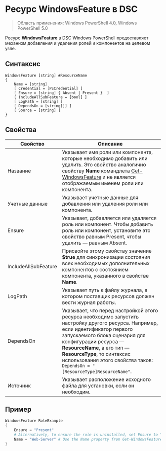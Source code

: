 # Ресурс WindowsFeature в DSC

> Область применения: Windows PowerShell 4.0, Windows PowerShell 5.0

Ресурс **WindowsFeature** в DSC Windows PowerShell предоставляет механизм добавления и удаления ролей и компонентов на целевом узле.

## Синтаксис

```
WindowsFeature [string] #ResourceName
{
    Name = [string]
    [ Credential = [PSCredential] ]
    [ Ensure = [string] { Absent | Present }  ]
    [ IncludeAllSubFeature = [bool] ]
    [ LogPath = [string] ]
    [ DependsOn = [string[]] ]
    [ Source = [string] ]
}
```

## Свойства

|  Свойство  |  Описание   | 
|---|---| 
| Название| Указывает имя роли или компонента, которые необходимо добавить или удалить. Это свойство аналогично свойству __Name__ командлета [Get-WindowsFeature](https://technet.microsoft.com/en-us/library/jj205469.aspx) и не является отображаемым именем роли или компонента.| 
| Учетные данные| Указывает учетные данные для добавления или удаления роли или компонента.| 
| Ensure| Указывает, добавляется или удаляется роль или компонент. Чтобы добавить роль или компонент, установите это свойство равным Present, чтобы удалить — равным Absent.| 
| IncludeAllSubFeature| Присвойте этому свойству значение __$true__ для синхронизации состояния всех необходимых дополнительных компонентов с состоянием компонента, указанного в свойстве __Name__.| 
| LogPath| Указывает путь к файлу журнала, в котором поставщик ресурсов должен вести журнал работы.| 
| DependsOn| Указывает, что перед настройкой этого ресурса необходимо запустить настройку другого ресурса. Например, если идентификатор первого запускаемого блока сценария для конфигурации ресурса — __ResourceName__, а его тип — __ResourceType__, то синтаксис использования этого свойства таков: `DependsOn = "[ResourceType]ResourceName"`.| 
| Источник| Указывает расположение исходного файла для установки, если он необходим.| 

## Пример
```powershell
WindowsFeature RoleExample
{
    Ensure = "Present" 
    # Alternatively, to ensure the role is uninstalled, set Ensure to "Absent"
    Name = "Web-Server" # Use the Name property from Get-WindowsFeature  
}
```

<!--HONumber=Feb16_HO4-->
